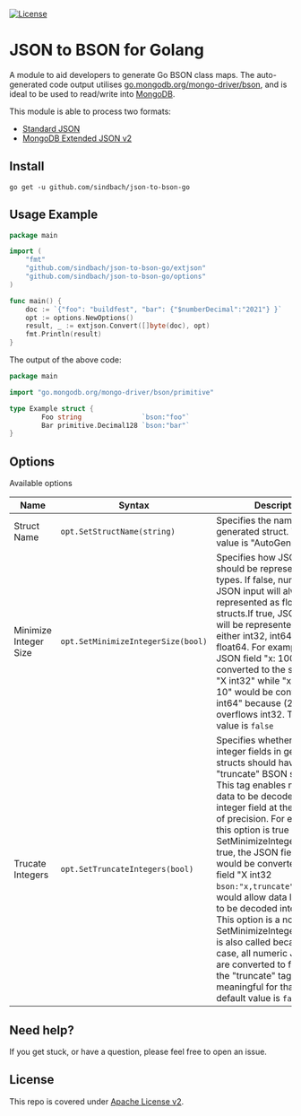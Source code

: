 [![License](https://img.shields.io/badge/License-Apache%202.0-blue.svg)](https://opensource.org/licenses/Apache-2.0)


# JSON to BSON for Golang

A module to aid developers to generate Go BSON class maps. The auto-generated code output utilises [go.mongodb.org/mongo-driver/bson](https://pkg.go.dev/go.mongodb.org/mongo-driver/bson), and is ideal to be used to read/write into [MongoDB](https://www.mongodb.com/).

This module is able to process two formats: 

* [Standard JSON](https://www.json.org/json-en.html)
* [MongoDB Extended JSON v2](https://docs.mongodb.com/manual/reference/mongodb-extended-json/)

## Install 

```
go get -u github.com/sindbach/json-to-bson-go
```

## Usage Example 

```go
package main

import (
	"fmt"
	"github.com/sindbach/json-to-bson-go/extjson"
	"github.com/sindbach/json-to-bson-go/options"
)

func main() {
	doc := `{"foo": "buildfest", "bar": {"$numberDecimal":"2021"} }`
	opt := options.NewOptions()
	result, _ := extjson.Convert([]byte(doc), opt)
    fmt.Println(result)
}
```

The output of the above code: 

```go
package main

import "go.mongodb.org/mongo-driver/bson/primitive"

type Example struct {
        Foo string               `bson:"foo"`
        Bar primitive.Decimal128 `bson:"bar"`
}
```

## Options 

Available options

| Name             | Syntax      | Description   
| ----------------------- | ---------------- | ---------------- |
| Struct Name             | `opt.SetStructName(string)` | Specifies the name of the generated struct. The default value is "AutoGenerated".
| Minimize Integer Size   | `opt.SetMinimizeIntegerSize(bool)` | Specifies how JSON numbers should be represented in Go types. If false, numbers in JSON input will always be represented as float64 in structs.If true, JSON numbers will be represented using either int32, int64, float32, or float64. For example, the JSON field "x: 100" would be converted to the struct field "X int32" while "x: 2^32 + 10" would be converted to "X int64" because (2^32 + 10) overflows int32. The default value is `false`
| Trucate Integers        | `opt.SetTruncateIntegers(bool)` | Specifies whether or not integer fields in generated structs should have the "truncate" BSON struct tag. This tag enables non-integer data to be decoded into the integer field at the risk of loss of precision. For example, if this option is true and SetMinimizeIntegerSize is true, the JSON field "x: 1.0" would be converted to struct field "X int32 `bson:"x,truncate"`", which would allow data like "x: 5.4" to be decoded into the struct. This option is a no-op if SetMinimizeIntegerSize(false) is also called because in that case, all numeric JSON fields are converted to float64 and the "truncate" tag is not meaningful for that type. The default value is `false`.


## Need help?
If you get stuck, or have a question, please feel free to open an issue.

## License

This repo is covered under [Apache License v2](LICENSE). 
